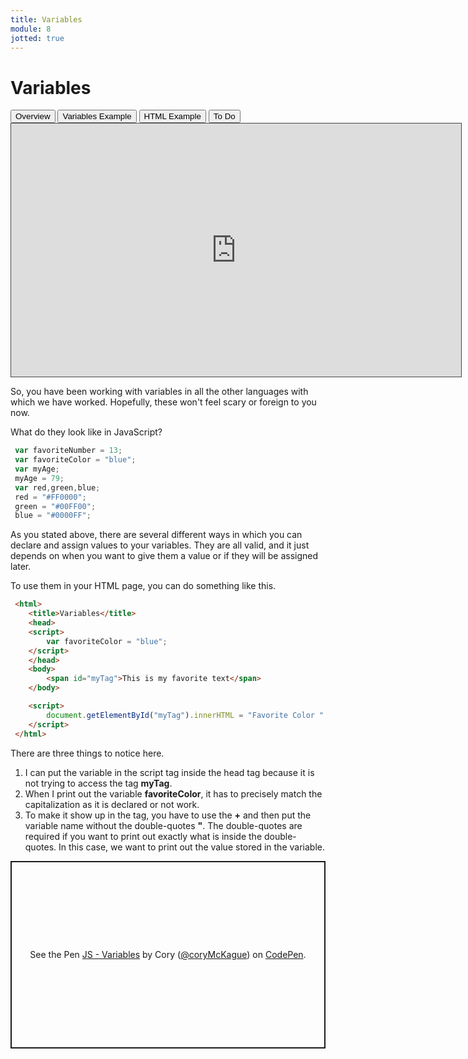 ```yaml
---
title: Variables
module: 8
jotted: true
---
```


# Variables

<div class="tab">
  <button class="tablinks active" onclick="openTab(event, 'Overview')">Overview</button>
   <button class="tablinks" onclick="openTab(event, 'Example')">Variables Example</button>
   <button class="tablinks" onclick="openTab(event, 'HTML')">HTML Example</button>
   <button class="tablinks" onclick="openTab(event, 'ToDo')">To Do</button>
    
</div>
<!-- Tab content -->
<div id="Overview" class="tabcontent" style="display:block">
<iframe src="https://umontana.hosted.panopto.com/Panopto/Pages/Embed.aspx?id=76ef587d-b390-4c56-9016-b11f014a32d9&autoplay=false&offerviewer=true&showtitle=false&showbrand=false&captions=false&interactivity=none" height="405" width="720" style="border: 1px solid #464646;" allowfullscreen allow="autoplay" aria-label="Panopto Embedded Video Player"></iframe>

<p>So, you have been working with variables in all the other languages with which we have worked. Hopefully, these won't feel scary or foreign to you now.</p>
</div>
<div id="Example" class="tabcontent">

<p>What do they look like in JavaScript?</p>

<div class="tabhtml" markdown="1">

```js
 var favoriteNumber = 13;
 var favoriteColor = "blue";
 var myAge;
 myAge = 79;
 var red,green,blue;
 red = "#FF0000";
 green = "#00FF00";
 blue = "#0000FF";
```

</div>
</div>
<div id="HTML" class="tabcontent">
<p>As you stated above, there are several different ways in which you can declare and assign values to your variables. They are all valid, and it just depends on when you want to give them a value or if they will be assigned later.</p>

<p>To use them in your HTML page, you can do something like this.</p>

<div class="tabhtml" markdown="1">

```html
 <html>
    <title>Variables</title>
    <head>
    <script>
        var favoriteColor = "blue";
    </script>
    </head>
    <body>
        <span id="myTag">This is my favorite text</span>
    </body>

    <script>
        document.getElementById("myTag").innerHTML = "Favorite Color " + favoriteColor;
    </script>
 </html>
```

</div>

<p>There are three things to notice here.</p>
<ol>
<li>I can put the variable in the script tag inside the head tag because it is not trying to access the tag <b>myTag</b>.</li>
<li>When I print out the variable <b>favoriteColor</b>, it has to precisely match the capitalization as it is declared or not work.</li>
<li>To make it show up in the tag, you have to use the <b>+</b> and then put the variable name without the double-quotes <b>"</b>. The double-quotes are required if you want to print out exactly what is inside the double-quotes. In this case, we want to print out the value stored in the variable.</li>
</ol>
</div>

<div id="ToDo" class="tabcontent">
<p class="codepen" data-height="600" data-default-tab="html,result" data-slug-hash="jOLWrmb" data-editable="true" data-user="coryMcKague" style="height: 300px; box-sizing: border-box; display: flex; align-items: center; justify-content: center; border: 2px solid; margin: 1em 0; padding: 1em;">
  <span>See the Pen <a href="https://codepen.io/coryMcKague/pen/GRebWzG">
  JS - Variables</a> by Cory (<a href="https://codepen.io/coryMcKague">@coryMcKague</a>)
  on <a href="https://codepen.io">CodePen</a>.</span>
</p>
<script async src="https://cpwebassets.codepen.io/assets/embed/ei.js"></script>
</div>